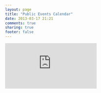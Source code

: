 ```yaml
---
layout: page
title: "Public Events Calendar"
date: 2013-03-17 21:21
comments: true
sharing: true
footer: false
---
```


<div class="calendar">
  <iframe src="https://www.google.com/calendar/embed?src=vdrj2832vm3d3rprt8dm9po2p4%40group.calendar.google.com&ctz=America/Denver" style="border: 0" frameborder="0" scrolling="no"></iframe>
</div>